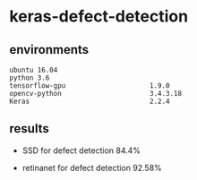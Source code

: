 # keras-defect-detection

## environments
```
ubuntu 16.04
python 3.6
tensorflow-gpu                     1.9.0
opencv-python                      3.4.3.18
Keras                              2.2.4 

```

## results

- SSD for defect detection
84.4%

- retinanet for defect detection
92.58%


